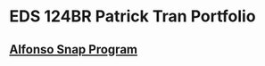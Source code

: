 # EDS 124BR Patrick Tran Portfolio

## [Alfonso Snap Program](https://www.youtube.com/watch?v=bqmAMXBz6Nw&ab_channel=PatrickTran)
